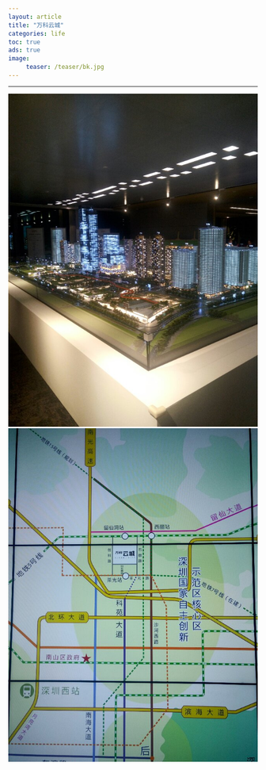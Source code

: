 ```yaml
---
layout: article
title: "万科云城"
categories: life
toc: true
ads: true
image:
     teaser: /teaser/bk.jpg
---
```


---


![3](https://github.com/storage201602/storage201602/blob/master/chendong2016/_posts/life/2016-03-15-1012life.md/0315_32.jpg?raw=true)
![3](https://github.com/storage201602/storage201602/blob/master/chendong2016/_posts/life/2016-03-15-1012life.md/0315_34.jpg?raw=true)